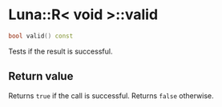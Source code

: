 # Luna::R< void >::valid

```c++
bool valid() const
```

Tests if the result is successful. 



## Return value
Returns `true` if the call is successful. Returns `false` otherwise. 

